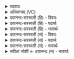 <details><summary>पदपाठः</summary>

ऋ॒तम्। च॒। मे॒। अ॒मृत॑म्। च॒। मे॒। अ॒य॒क्ष्मम्। च॒। मे॒। अना॑मयत्। च॒। मे॒। जी॒वातुः॑। च॒। मे॒। दी॒र्घा॒यु॒त्वमिति॑ दीर्घायु॒ऽत्वम्। च॒। मे॒। अ॒न॒मि॒त्रम्। च॒। मे॒। अभ॑यम्। च॒। मे॒। सु॒खमिति॑ सु॒ऽखम्। च॒। मे॒। शय॑नम्। च॒। सू॒षा इति॑ सुऽउ॒षाः। च॒। मे॒। सु॒दिन॒मिति॑ सु॒ऽदिन॑म्। च॒। मे॒। य॒ज्ञेन॑। क॒ल्प॒न्ता॒म्। ६।
</details>

<details><summary>अधिमन्त्रम् (VC)</summary>

- प्रजापतिर्देवता
- देवा ऋषयः
- भुरिगतिशक्वरी
- पञ्चमः
</details>

<details><summary>दयानन्द-सरस्वती (हि) - विषयः</summary>

फिर उसी विषय को अगले मन्त्र में कहा है ॥
</details>

<details><summary>दयानन्द-सरस्वती (हि) - पदार्थः</summary>

पदार्थान्वयभाषाः -  (मे) मेरा (ऋतम्) यथार्थ विज्ञान (च) और उसकी सिद्धि करनेवाला पदार्थ (मे) मेरा (अमृतम्) आत्मस्वरूप वा यज्ञ से बचा हुआ अन्न (च) तथा पीने योग्य रस (मे) मेरा (अयक्ष्मम्) यक्ष्मा आदि रोगों से रहित शरीर आदि (च) और रोगविनाशक कर्म (मे) मेरा (अनामयत्) रोग आदि रहित आयु (च) और इसकी सिद्धि करनेवाली ओषधियाँ (मे) मेरा (जीवातुः) जिससे जीते हैं वा जो जिलाता है, वह व्यवहार (च) और पथ्य भोजन (मे) मेरा (दीर्घायुत्वम्) अधिक आयु का होना (च) ब्रह्मचर्य और इन्द्रियों को अपने वश में रखना आदि कर्म (मे) मेरा (अनमित्रम्) मित्र (च) और पक्षपात को छोड़ के काम (मे) मेरा (अभयम्) न डरपना (च) और शूरपन (मे) मेरा (सुखम्) अति उत्तम आनन्द (च) और इसको सिद्ध करनेवाला (मे) मेरा (शयनम्) सो जाना (च) और उस काम की सिद्धि करनेवाला पदार्थ (मे) मेरा (सूषाः) वह समय कि जिसमें अच्छी प्रातःकाल की वेला हो (च) और उक्त काम का सम्बन्ध करनेवाली क्रिया तथा (मे) मेरा (सुदिनम्) सुदिन (च) और उपयोगी कर्म ये सब (यज्ञेन) सत्य वचन बोलने आदि व्यवहारों से (कल्पन्ताम्) समर्थित होवें ॥६ ॥
</details>

<details><summary>दयानन्द-सरस्वती (हि) - भावार्थः</summary>

भावार्थभाषाः -  जो मनुष्य सत्यभाषण आदि कामों को करते हैं, वे सदा सुखी होते हैं ॥६ ॥
</details>

<details><summary>दयानन्द-सरस्वती (सं) - विषयः</summary>

पुनस्तमेव विषयमाह ॥
</details>

<details><summary>दयानन्द-सरस्वती (सं) - पदार्थः</summary>

पदार्थान्वयभाषाः -  मे ऋतं च मेऽमृतं च मेऽयक्ष्मं च मेऽनामयच्च मे जीवातुश्च मे दीर्घायुत्वं च मेऽनमित्रं च मेऽभयं च मे सुखं च मे शयनं च मे सूषाश्च मे सुदिनं च यज्ञेन कल्पन्ताम् ॥६ ॥
</details>

<details><summary>दयानन्द-सरस्वती (सं) - भावार्थः</summary>

भावार्थभाषाः -  ये मनुष्याः सत्यभाषणादीनि कर्माणि कुर्वन्ति, ते सर्वदा सुखिनो भवन्ति ॥६ ॥
</details>

<details><summary>सविता जोशी ← दयानन्दः (म) - भावार्थः</summary>

भावार्थभाषाः -  जी माणसे सत्य भाषण इत्यादी कर्म करतात ती नेहमी सुखी होतात.
</details>